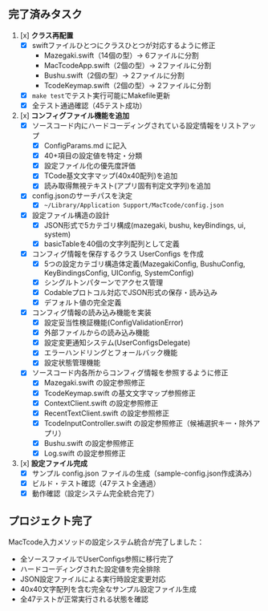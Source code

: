 ## 完了済みタスク

1. [x] **クラス再配置**
    - [x] swiftファイルひとつにクラスひとつが対応するように修正
        - Mazegaki.swift（14個の型）→ 6ファイルに分割
        - MacTcodeApp.swift（2個の型）→ 2ファイルに分割  
        - Bushu.swift（2個の型）→ 2ファイルに分割
        - TcodeKeymap.swift（2個の型）→ 2ファイルに分割
    - [x] `make test`でテスト実行可能にMakefile更新
    - [x] 全テスト通過確認（45テスト成功）

2. [x] **コンフィグファイル機能を追加**
    - [x] ソースコード内にハードコーディングされている設定情報をリストアップ
        - [x] ConfigParams.md に記入
        - [x] 40+項目の設定値を特定・分類
        - [x] 設定ファイル化の優先度評価
        - [x] TCode基文文字マップ(40x40配列)を追加
        - [x] 読み取得無視テキスト(アプリ固有判定文字列)を追加
    - [x] config.jsonのサーチパスを決定
        - [x] `~/Library/Application Support/MacTcode/config.json`
    - [x] 設定ファイル構造の設計
        - [x] JSON形式で5カテゴリ構成(mazegaki, bushu, keyBindings, ui, system)
        - [x] basicTableを40個の文字列配列として定義
    - [x] コンフィグ情報を保存するクラス UserConfigs を作成
        - [x] 5つの設定カテゴリ構造体定義(MazegakiConfig, BushuConfig, KeyBindingsConfig, UIConfig, SystemConfig)
        - [x] シングルトンパターンでアクセス管理
        - [x] Codableプロトコル対応でJSON形式の保存・読み込み
        - [x] デフォルト値の完全定義
    - [x] コンフィグ情報の読み込み機能を実装
        - [x] 設定妥当性検証機能(ConfigValidationError)
        - [x] 外部ファイルからの読み込み機能
        - [x] 設定変更通知システム(UserConfigsDelegate)
        - [x] エラーハンドリングとフォールバック機能
        - [x] 設定状態管理機能
    - [x] ソースコード内各所からコンフィグ情報を参照するように修正
        - [x] Mazegaki.swift の設定参照修正
        - [x] TcodeKeymap.swift の基文文字マップ参照修正
        - [x] ContextClient.swift の設定参照修正
        - [x] RecentTextClient.swift の設定参照修正
        - [x] TcodeInputController.swift の設定参照修正（候補選択キー・除外アプリ）
        - [x] Bushu.swift の設定参照修正
        - [x] Log.swift の設定参照修正

3. [x] **設定ファイル完成**
    - [x] サンプル config.json ファイルの生成（sample-config.json作成済み）
    - [x] ビルド・テスト確認（47テスト全通過）
    - [x] 動作確認（設定システム完全統合完了）

## プロジェクト完了

MacTcode入力メソッドの設定システム統合が完了しました：
- 全ソースファイルでUserConfigs参照に移行完了
- ハードコーディングされた設定値を完全排除
- JSON設定ファイルによる実行時設定変更対応
- 40x40文字配列を含む完全なサンプル設定ファイル生成
- 全47テストが正常実行される状態を確認

